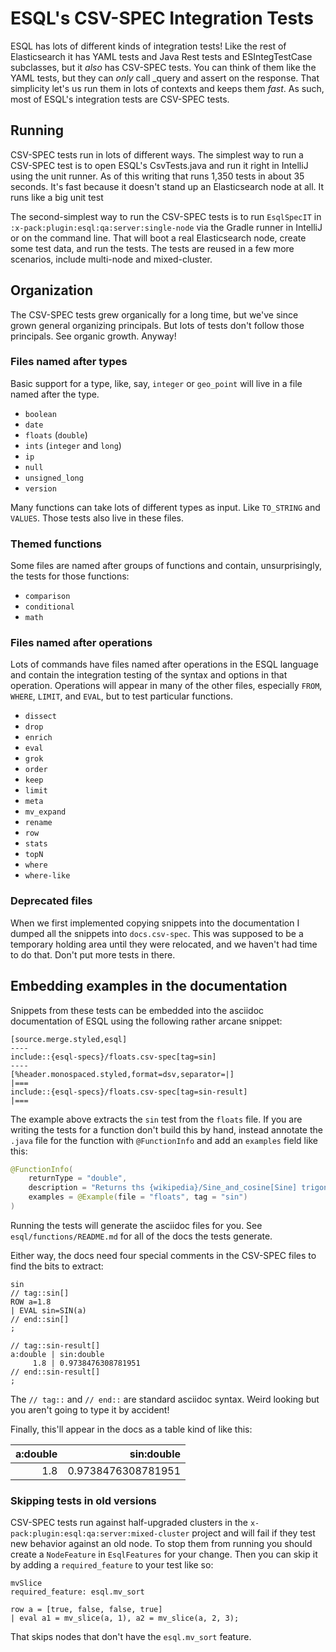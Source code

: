 # ESQL's CSV-SPEC Integration Tests

ESQL has lots of different kinds of integration tests! Like the rest of
Elasticsearch it has YAML tests and Java Rest tests and ESIntegTestCase
subclasses, but it *also* has CSV-SPEC tests. You can think of them like
the YAML tests, but they can *only* call _query and assert on the response.
That simplicity let's us run them in lots of contexts and keeps them *fast*.
As such, most of ESQL's integration tests are CSV-SPEC tests.

## Running

CSV-SPEC tests run in lots of different ways. The simplest way to run a
CSV-SPEC test is to open ESQL's CsvTests.java and run it right in IntelliJ using
the unit runner. As of this writing that runs 1,350 tests in about 35 seconds.
It's fast because it doesn't stand up an Elasticsearch node at all. It runs
like a big unit test

The second-simplest way to run the CSV-SPEC tests is to run `EsqlSpecIT` in
`:x-pack:plugin:esql:qa:server:single-node` via the Gradle runner in IntelliJ
or on the command line. That will boot a real Elasticsearch node, create some
test data, and run the tests. The tests are reused in a few more scenarios,
include multi-node and mixed-cluster.

## Organization

The CSV-SPEC tests grew organically for a long time, but we've since grown
general organizing principals. But lots of tests don't follow those principals.
See organic growth. Anyway!

### Files named after types

Basic support for a type, like, say, `integer` or `geo_point` will live in a
file named after the type.

* `boolean`
* `date`
* `floats` (`double`)
* `ints` (`integer` and `long`)
* `ip`
* `null`
* `unsigned_long`
* `version`

Many functions can take lots of different types as input. Like `TO_STRING`
and `VALUES`. Those tests also live in these files.

### Themed functions

Some files are named after groups of functions and contain, unsurprisingly,
the tests for those functions:

* `comparison`
* `conditional`
* `math`

### Files named after operations

Lots of commands have files named after operations in the ESQL language and
contain the integration testing of the syntax and options in that operation.
Operations will appear in many of the other files, especially `FROM`, `WHERE`,
`LIMIT`, and `EVAL`, but to test particular functions.

* `dissect`
* `drop`
* `enrich`
* `eval`
* `grok`
* `order`
* `keep`
* `limit`
* `meta`
* `mv_expand`
* `rename`
* `row`
* `stats`
* `topN`
* `where`
* `where-like`

### Deprecated files

When we first implemented copying snippets into the documentation I dumped all
the snippets into `docs.csv-spec`. This was supposed to be a temporary holding
area until they were relocated, and we haven't had time to do that. Don't put
more tests in there.

## Embedding examples in the documentation

Snippets from these tests can be embedded into the asciidoc documentation of
ESQL using the following rather arcane snippet:

```asciidoc
[source.merge.styled,esql]
----
include::{esql-specs}/floats.csv-spec[tag=sin]
----
[%header.monospaced.styled,format=dsv,separator=|]
|===
include::{esql-specs}/floats.csv-spec[tag=sin-result]
|===
```

The example above extracts the `sin` test from the `floats` file. If you are
writing the tests for a function don't build this by hand, instead annotate
the `.java` file for the function with `@FunctionInfo` and add an `examples`
field like this:

```java
@FunctionInfo(
    returnType = "double",
    description = "Returns ths {wikipedia}/Sine_and_cosine[Sine] trigonometric function of an angle.",
    examples = @Example(file = "floats", tag = "sin")
)
```

Running the tests will generate the asciidoc files for you. See
`esql/functions/README.md` for all of the docs the tests generate.

Either way, the docs need four special comments in the CSV-SPEC files to find
the bits to extract:

```csv-spec
sin
// tag::sin[]
ROW a=1.8
| EVAL sin=SIN(a)
// end::sin[]
;

// tag::sin-result[]
a:double | sin:double
     1.8 | 0.9738476308781951
// end::sin-result[]
;
```

The `// tag::` and `// end::` are standard asciidoc syntax. Weird looking but
you aren't going to type it by accident!

Finally, this'll appear in the docs as a table kind of like this:

| a:double |         sin:double |
|---------:|-------------------:|
|      1.8 | 0.9738476308781951 |

### Skipping tests in old versions

CSV-SPEC tests run against half-upgraded clusters in the
`x-pack:plugin:esql:qa:server:mixed-cluster` project and will fail if they test
new behavior against an old node. To stop them from running you should create
a `NodeFeature` in `EsqlFeatures` for your change. Then you can skip it by
adding a `required_feature` to your test like so:
```csv-spec
mvSlice
required_feature: esql.mv_sort

row a = [true, false, false, true]
| eval a1 = mv_slice(a, 1), a2 = mv_slice(a, 2, 3);
```

That skips nodes that don't have the `esql.mv_sort` feature.
